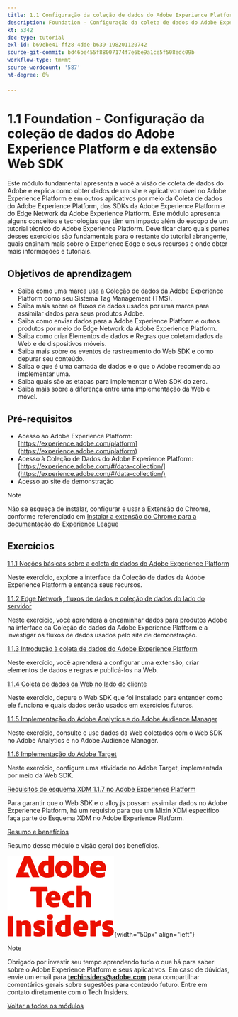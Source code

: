 ```yaml
---
title: 1.1 Configuração da coleção de dados do Adobe Experience Platform e da extensão do Web SDK
description: Foundation - Configuração da coleta de dados do Adobe Experience Platform e da extensão Web SDK
kt: 5342
doc-type: tutorial
exl-id: b69ebe41-ff28-4dde-b639-198201120742
source-git-commit: bd46be455f88007174f7e6be9a1ce5f508edc09b
workflow-type: tm+mt
source-wordcount: '587'
ht-degree: 0%

---
```


# 1.1 Foundation - Configuração da coleção de dados do Adobe Experience Platform e da extensão Web SDK

Este módulo fundamental apresenta a você a visão de coleta de dados do Adobe e explica como obter dados de um site e aplicativo móvel no Adobe Experience Platform e em outros aplicativos por meio da Coleta de dados do Adobe Experience Platform, dos SDKs da Adobe Experience Platform e do Edge Network da Adobe Experience Platform. Este módulo apresenta alguns conceitos e tecnologias que têm um impacto além do escopo de um tutorial técnico do Adobe Experience Platform. Deve ficar claro quais partes desses exercícios são fundamentais para o restante do tutorial abrangente, quais ensinam mais sobre o Experience Edge e seus recursos e onde obter mais informações e tutoriais.

## Objetivos de aprendizagem

- Saiba como uma marca usa a Coleção de dados da Adobe Experience Platform como seu Sistema Tag Management (TMS).
- Saiba mais sobre os fluxos de dados usados por uma marca para assimilar dados para seus produtos Adobe.
- Saiba como enviar dados para a Adobe Experience Platform e outros produtos por meio do Edge Network da Adobe Experience Platform.
- Saiba como criar Elementos de dados e Regras que coletam dados da Web e de dispositivos móveis.
- Saiba mais sobre os eventos de rastreamento do Web SDK e como depurar seu conteúdo.
- Saiba o que é uma camada de dados e o que o Adobe recomenda ao implementar uma.
- Saiba quais são as etapas para implementar o Web SDK do zero.
- Saiba mais sobre a diferença entre uma implementação da Web e móvel.

## Pré-requisitos

- Acesso ao Adobe Experience Platform: [https://experience.adobe.com/platform](https://experience.adobe.com/platform)
- Acesso à Coleção de Dados do Adobe Experience Platform: [https://experience.adobe.com/#/data-collection/](https://experience.adobe.com/#/data-collection/)
- Acesso ao site de demonstração

>[!NOTE]
>
>Não se esqueça de instalar, configurar e usar a Extensão do Chrome, conforme referenciado em [Instalar a extensão do Chrome para a documentação do Experience League](../../gettingstarted/gettingstarted/ex1.md)

## Exercícios

[1.1.1 Noções básicas sobre a coleta de dados do Adobe Experience Platform](./ex1.md)

Neste exercício, explore a interface da Coleção de dados da Adobe Experience Platform e entenda seus recursos.

[1.1.2 Edge Network, fluxos de dados e coleção de dados do lado do servidor](./ex2.md)

Neste exercício, você aprenderá a encaminhar dados para produtos Adobe na interface da Coleção de dados da Adobe Experience Platform e a investigar os fluxos de dados usados pelo site de demonstração.

[1.1.3 Introdução à coleta de dados do Adobe Experience Platform](./ex3.md)

Neste exercício, você aprenderá a configurar uma extensão, criar elementos de dados e regras e publicá-los na Web.

[1.1.4 Coleta de dados da Web no lado do cliente](./ex4.md)

Neste exercício, depure o Web SDK que foi instalado para entender como ele funciona e quais dados serão usados em exercícios futuros.

[1.1.5 Implementação do Adobe Analytics e do Adobe Audience Manager](./ex5.md)

Neste exercício, consulte e use dados da Web coletados com o Web SDK no Adobe Analytics e no Adobe Audience Manager.

[1.1.6 Implementação do Adobe Target](./ex6.md)

Neste exercício, configure uma atividade no Adobe Target, implementada por meio da Web SDK.

[Requisitos do esquema XDM 1.1.7 no Adobe Experience Platform](./ex7.md)

Para garantir que o Web SDK e o alloy.js possam assimilar dados no Adobe Experience Platform, há um requisito para que um Mixin XDM específico faça parte do Esquema XDM no Adobe Experience Platform.

[Resumo e benefícios](./summary.md)

Resumo desse módulo e visão geral dos benefícios.

![Informantes técnicos](./../../../assets/images/techinsiders.png){width="50px" align="left"}

>[!NOTE]
>
>Obrigado por investir seu tempo aprendendo tudo o que há para saber sobre o Adobe Experience Platform e seus aplicativos. Em caso de dúvidas, envie um email para **techinsiders@adobe.com** para compartilhar comentários gerais sobre sugestões para conteúdo futuro. Entre em contato diretamente com o Tech Insiders.

[Voltar a todos os módulos](../../../overview.md)
